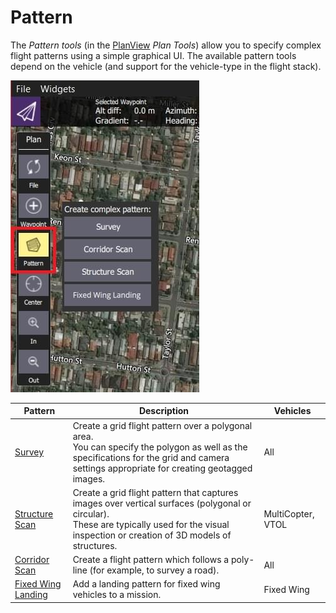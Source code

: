 # Pattern

The _Pattern tools_ (in the [PlanView](../plan_view/plan_view.md) _Plan Tools_) allow you to specify complex flight patterns using a simple graphical UI.
The available pattern tools depend on the vehicle (and support for the vehicle-type in the flight stack).

![Pattern Tool (Plan Tools)](../../../assets/plan/pattern/pattern_tool.jpg)

| Pattern                                                         | Description                                                                                                                                                                                        | Vehicles          |
| --------------------------------------------------------------- | -------------------------------------------------------------------------------------------------------------------------------------------------------------------------------------------------- | ----------------- |
| [Survey](../plan_view/pattern_survey.md)                         | Create a grid flight pattern over a polygonal area. <br />You can specify the polygon as well as the specifications for the grid and camera settings appropriate for creating geotagged images.    | All               |
| [Structure Scan](../plan_view/pattern_structure_scan_v2.md)      | Create a grid flight pattern that captures images over vertical surfaces (polygonal or circular). <br />These are typically used for the visual inspection or creation of 3D models of structures. | MultiCopter, VTOL |
| [Corridor Scan](../plan_view/pattern_corridor_scan.md)           | Create a flight pattern which follows a poly-line (for example, to survey a road).                                                                                                                 | All               |
| [Fixed Wing Landing](../plan_view/pattern_fixed_wing_landing.md) | Add a landing pattern for fixed wing vehicles to a mission.                                                                                                                                        | Fixed Wing        |
